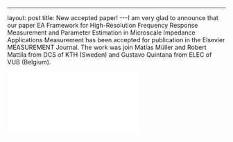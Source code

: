 ﻿---
layout: post
title: New accepted paper!
---I am very glad to announce that our paper EA Framework for High-Resolution Frequency Response Measurement and Parameter Estimation in Microscale Impedance Applications
Measurement has been accepted for publication in the Elsevier MEASUREMENT Journal. 
The work was join Matías Müller and Robert Mattila from DCS of KTH (Sweden) and Gustavo Quintana from ELEC of VUB (Belgium).

![sas](/figures/figure1.pdf)